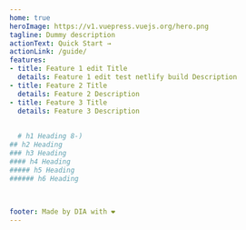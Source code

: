 ```yaml
---
home: true
heroImage: https://v1.vuepress.vuejs.org/hero.png
tagline: Dummy description
actionText: Quick Start →
actionLink: /guide/
features:
- title: Feature 1 edit Title
  details: Feature 1 edit test netlify build Description
- title: Feature 2 Title
  details: Feature 2 Description
- title: Feature 3 Title
  details: Feature 3 Description
  
  
  # h1 Heading 8-)
## h2 Heading
### h3 Heading
#### h4 Heading
##### h5 Heading
###### h6 Heading
  

  
footer: Made by DIA with ❤️
---
```

